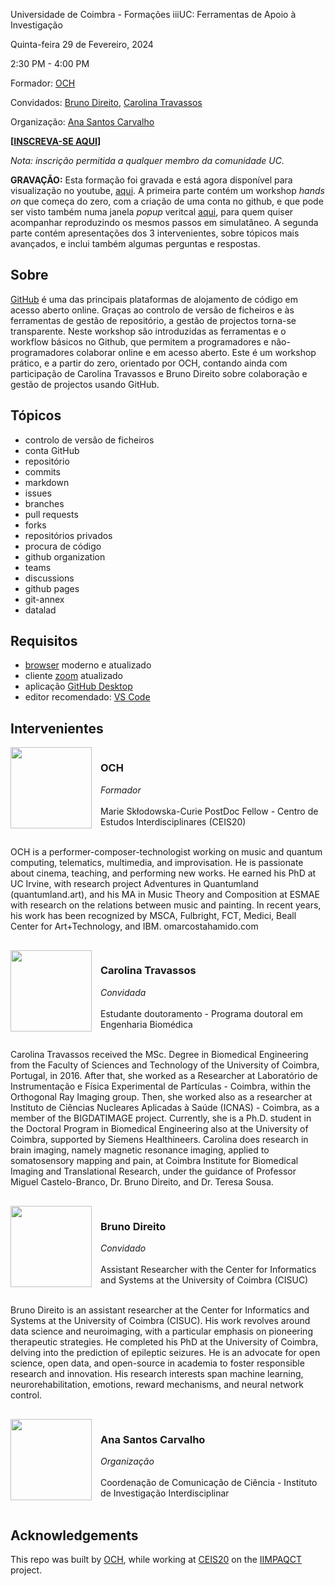 Universidade de Coimbra - Formações iiiUC: Ferramentas de Apoio à Investigação

Quinta-feira 29 de Fevereiro, 2024

2:30 PM - 4:00 PM

Formador: [OCH](#OCH)

Convidados: [Bruno Direito](#Bruno), [Carolina Travassos](#Carolina)

Organização: [Ana Santos Carvalho](#Ana)

**[[INSCREVA-SE AQUI](https://www.uc.pt/iii/ensino/formacoes-iiiuc/)]**

_Nota: inscrição permitida a qualquer membro da comunidade UC._

**GRAVAÇÃO:** Esta formação foi gravada e está agora disponível para visualização no youtube, [aqui](https://www.youtube.com/playlist?list=PLc8phwUDydrhcX4IQodzHsGgxxV6qYM7T). A primeira parte contém um workshop _hands on_ que começa do zero, com a criação de uma conta no github, e que pode ser visto também numa janela _popup_ veritcal <a href="https://www.youtube.com/embed/z03LAaOlec8" target="popup" onclick="window.open(this.href,'Intro 2 GitHub by OCH [PT] (2024)','width=699,height=810')">aqui</a>, para quem quiser acompanhar reproduzindo os mesmos passos em simulatâneo. A segunda parte contém apresentações dos 3 intervenientes, sobre tópicos mais avançados, e inclui também algumas perguntas e respostas.

## Sobre
[GitHub](https://github.com/) é uma das principais plataformas de alojamento de código em acesso aberto online. Graças ao controlo de versão de ficheiros e às ferramentas de gestão de repositório, a gestão de projectos torna-se transparente. Neste workshop são introduzidas as ferramentas e o workflow básicos no Github, que permitem a programadores e não-programadores colaborar online e em acesso aberto. Este é um workshop prático, e a partir do zero, orientado por OCH, contando ainda com participação de Carolina Travassos e Bruno Direito sobre colaboração e gestão de projectos usando GitHub.

## Tópicos
- controlo de versão de ficheiros
- conta GitHub
- repositório
- commits
- markdown
- issues
- branches
- pull requests
- forks
- repositórios privados
- procura de código
- github organization
- teams
- discussions
- github pages
- git-annex
- datalad

## Requisitos
- [browser](https://docs.github.com/en/get-started/using-github/supported-browsers) moderno e atualizado
- cliente [zoom](https://zoom.us/pt/download) atualizado
- aplicação [GitHub Desktop](https://desktop.github.com/)
- editor recomendado: [VS Code](https://code.visualstudio.com)

## Intervenientes
<div style="overflow: auto;margin-bottom: 16px;">
<a href="https://github.com/omarcostahamido"><img src="https://avatars.githubusercontent.com/u/18335360" width="130" style="float: left; margin-right: 1em;"></a>
<h3 id="OCH">OCH</h3><i>Formador</i><br><br>Marie Skłodowska-Curie PostDoc Fellow - Centro de Estudos Interdisciplinares (CEIS20)<br><br>

OCH is a performer-composer-technologist working on music and quantum computing, telematics, multimedia, and improvisation. He is passionate about cinema, teaching, and performing new works. He earned his PhD at UC Irvine, with research project Adventures in Quantumland (quantumland.art), and his MA in Music Theory and Composition at ESMAE with research on the relations between music and painting. In recent years, his work has been recognized by MSCA, Fulbright, FCT, Medici, Beall Center for Art+Technology, and IBM. omarcostahamido.com
</div>

<div style="overflow: auto;margin-bottom: 16px;">
<a href="https://github.com/carolinatravassos"><img src="https://avatars.githubusercontent.com/u/16227026" width="130" style="float: left; margin-right: 1em;"></a>
<h3 id="Carolina">Carolina Travassos</h3><i>Convidada</i><br><br>Estudante doutoramento - Programa doutoral em Engenharia Biomédica<br><br>

Carolina Travassos received the MSc. Degree in Biomedical Engineering from the Faculty of Sciences and Technology of the University of Coimbra, Portugal, in 2016. After that, she worked as a Researcher at Laboratório de Instrumentação e Física Experimental de Partículas - Coimbra, within the Orthogonal Ray Imaging group. Then, she worked also as a researcher at Instituto de Ciências Nucleares Aplicadas à Saúde (ICNAS) - Coimbra, as a member of the BIGDATIMAGE project. Currently, she is a Ph.D. student in the Doctoral Program in Biomedical Engineering also at the University of Coimbra, supported by Siemens Healthineers. Carolina does research in brain imaging, namely magnetic resonance imaging, applied to somatosensory mapping and pain, at Coimbra Institute for Biomedical Imaging and Translational Research, under the guidance of Professor Miguel Castelo-Branco, Dr. Bruno Direito, and Dr. Teresa Sousa.
</div>

<div style="overflow: auto;margin-bottom: 16px;">
<a href="https://github.com/brunodireito"><img src="https://avatars.githubusercontent.com/u/3036523" width="130" style="float: left; margin-right: 1em;"></a>
<h3 id="Bruno">Bruno Direito</h3><i>Convidado</i><br><br>Assistant Researcher with the Center for Informatics and Systems at the University of Coimbra (CISUC)<br><br>

Bruno Direito is an assistant researcher at the Center for Informatics and Systems at the University of Coimbra (CISUC). His work revolves around data science and neuroimaging, with a particular emphasis on pioneering therapeutic strategies. He completed his PhD at the University of Coimbra, delving into the prediction of epileptic seizures. He is an advocate for open science, open data, and open-source in academia to foster responsible research and innovation. His research interests span machine learning, neurorehabilitation, emotions, reward mechanisms, and neural network control.
</div>

<div style="overflow: auto;margin-bottom: 16px;">
<a href="https://github.com/anasantoscarvalho"><img src="https://avatars.githubusercontent.com/u/158162952" width="130" style="float: left; margin-right: 1em;"></a>
<h3 id="Ana">Ana Santos Carvalho</h3><i>Organização</i><br><br>Coordenação de Comunicação de Ciência - Instituto de Investigação Interdisciplinar<br><br>
</div>


## Acknowledgements
This repo was built by [OCH](https://omarcostahamido.com), while working at [CEIS20](https://www.uc.pt/ceis20) on the [IIMPAQCT](https://cordis.europa.eu/project/id/101109258) project.

<script defer src="links.js"></script>
